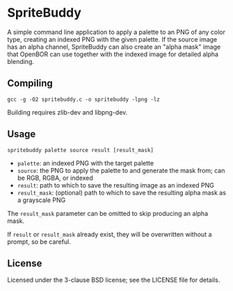 # SpriteBuddy

A simple command line application to apply a palette to an PNG of any color type, creating an indexed PNG with the given palette. If the source image has an alpha channel, SpriteBuddy can also create an "alpha mask" image that OpenBOR can use together with the indexed image for detailed alpha blending.

## Compiling

`gcc -g -O2 spritebuddy.c -o spritebuddy -lpng -lz`

Building requires zlib-dev and libpng-dev.

## Usage

`spritebuddy palette source result [result_mask]`

* `palette`: an indexed PNG with the target palette
* `source`: the PNG to apply the palette to and generate the mask from; can be RGB, RGBA, or indexed
* `result`: path to which to save the resulting image as an indexed PNG
* `result_mask`: (optional) path to which to save the resulting alpha mask as a grayscale PNG

The `result_mask` parameter can be omitted to skip producing an alpha mask.

If `result` or `result_mask` already exist, they will be overwritten without a prompt, so be careful.

## License

Licensed under the 3-clause BSD license; see the LICENSE file for details.

